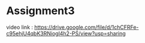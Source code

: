# Assignment3

video link :
https://drive.google.com/file/d/1chCFRFe-c95ehjU4qbK3RNiogl4h2-PS/view?usp=sharing
